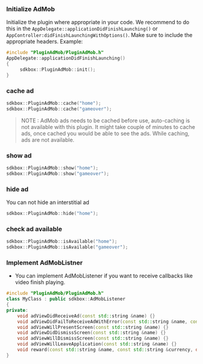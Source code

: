 ### Initialize AdMob
Initialize the plugin where appropriate in your code. We recommend to do this in the `AppDelegate::applicationDidFinishLaunching()` or `AppController:didFinishLaunchingWithOptions()`. Make sure to include the appropriate headers. Example:
```cpp
#include "PluginAdMob/PluginAdMob.h"
AppDelegate::applicationDidFinishLaunching()
{
     sdkbox::PluginAdMob::init();
}
```

### cache ad

```cpp
sdkbox::PluginAdMob::cache("home");
sdkbox::PluginAdMob::cache("gameover");
```
>   NOTE : AdMob ads needs to be cached before use, auto-caching is not available with this plugin. It might take couple of minutes to cache ads, once cached you would be able to see the ads. While caching, ads are not available.

### show ad
```cpp
sdkbox::PluginAdMob::show("home");
sdkbox::PluginAdMob::show("gameover");
```

### hide ad
You can not hide an interstitial ad
```cpp
sdkbox::PluginAdMob::hide("home");
```

### check ad available
```cpp
sdkbox::PluginAdMob::isAvailable("home");
sdkbox::PluginAdMob::isAvailable("gameover");
```

### Implement AdMobListner
* You can implement AdMobListener if you want to receive callbacks like video finish playing.
```cpp
#include "PluginAdMob/PluginAdMob.h"
class MyClass : public sdkbox::AdMobListener
{
private:
    void adViewDidReceiveAd(const std::string &name) {}
    void adViewDidFailToReceiveAdWithError(const std::string &name, const std::string &msg) {}
    void adViewWillPresentScreen(const std::string &name) {}
    void adViewDidDismissScreen(const std::string &name) {}
    void adViewWillDismissScreen(const std::string &name) {}
    void adViewWillLeaveApplication(const std::string &name) {}
    void reward(const std::string &name, const std::string &currency, double amount) {}
}
```
